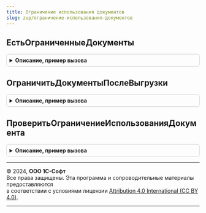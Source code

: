 ```yaml
---
title: Ограничение использования документов
slug: zup/ограничение-использования-документов
---
```



## ЕстьОграниченныеДокументы
<details style="margin: 1em 0; padding: 0.5em; border: 1px solid #ccc; border-radius: 6px;">

<summary style="font-weight: bold; cursor: pointer;">Описание, пример вызова</summary>

```bsl

// Проверяет наличие хотя бы одного ограниченного документа.
//
// Параметры:
//  МассивДокументов  - Массив - массив ссылок на документы.
//  ПроверкаПриЗаписи - Булево - влияет на текст сообщения пользователю.
//  ВыводитьСообщения - Булево - определяет, выводить ли пользователю сообщения.
//
// Возвращаемое значение:
//  Булево
//
Функция ЕстьОграниченныеДокументы(Знач МассивДокументов, ПроверкаПриЗаписи = Ложь, ВыводитьСообщения = Истина) Экспорт
```

Пример вызова
```bsl
Результат = ОграничениеИспользованияДокументов.ЕстьОграниченныеДокументы(МассивДокументов, ПроверкаПриЗаписи, ВыводитьСообщения);
```
</details>

## ОграничитьДокументыПослеВыгрузки
<details style="margin: 1em 0; padding: 0.5em; border: 1px solid #ccc; border-radius: 6px;">

<summary style="font-weight: bold; cursor: pointer;">Описание, пример вызова</summary>

```bsl

// Ограничивает для редактирования и выполнения прочих команд документы, для которых
// формирование файла выгрузки является операцией ограничения.
//
// Параметры:
//  МассивДокументов - Массив - массив ссылок на ограничиваемые документы.
//
// Возвращаемое значение:
//  Массив - массив ограниченных документов.
//
Функция ОграничитьДокументыПослеВыгрузки(МассивДокументов) Экспорт
```

Пример вызова
```bsl
Результат = ОграничениеИспользованияДокументов.ОграничитьДокументыПослеВыгрузки(МассивДокументов) 
```
</details>

## ПроверитьОграничениеИспользованияДокумента
<details style="margin: 1em 0; padding: 0.5em; border: 1px solid #ccc; border-radius: 6px;">

<summary style="font-weight: bold; cursor: pointer;">Описание, пример вызова</summary>

```bsl

////////////////////////////////////////////////////////////////////////////////
// Обработчики подписок на события.

// Обработчик подписки на событие ПередЗаписью для проверки ограничения использования документа.
//
// Параметры:
//  Источник        - ДокументОбъект - объект данных, передаваемый в подписку на событие ПередЗаписью.
//  Отказ           - Булево - параметр, передаваемый в подписку на событие ПередЗаписью.
//  РежимЗаписи     - Булево - параметр, передаваемый в подписку на событие ПередЗаписью.
//  РежимПроведения - Булево - параметр, передаваемый в подписку на событие ПередЗаписью.
//
Процедура ПроверитьОграничениеИспользованияДокумента(Источник, Отказ, РежимЗаписи, РежимПроведения) Экспорт
```

Пример вызова
```bsl
ОграничениеИспользованияДокументов.ПроверитьОграничениеИспользованияДокумента(Источник, Отказ, РежимЗаписи, РежимПроведения) 
```
</details>

---

© 2024, **ООО 1С-Софт**  
Все права защищены. Эта программа и сопроводительные материалы предоставляются  
в соответствии с условиями лицензии [Attribution 4.0 International (CC BY 4.0)](https://creativecommons.org/licenses/by/4.0/legalcode).

---
